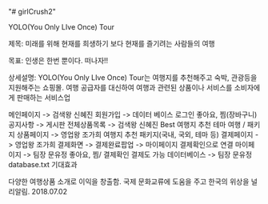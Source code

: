 "# girlCrush2" 

YOLO(You Only LIve Once) Tour

제목: 미래를 위해 현재를 희생하기 보다 현재를 즐기려는 사람들의 여행

목표: 인생은 한번 뿐이다. 떠나자!!

상세설명: YOLO(You Only LIve Once) Tour는 여행지를 추천해주고 숙박, 관광등을 지원해주는 쇼핑몰. 여행 공급자를 대신하여 여행과 관련된 상품이나 서비스를 소비자에게 판매하는 서비스업

메인페이지 -> 검색왕 신혜진
회원가입 -> 데이터 베이스
로그인
좋아요, 찜(장바구니)
공지사항 -> 게시판
전체상품목록 -> 검색왕 신혜진
Best 여행지 추천
테마 여행 / 패키지
상품페이지 -> 영업왕 조가희
여행지 추천 패키지(국내, 국외, 테마 등)
결제페이지 -> 영업왕 조가희
결제화면 -> 결제완료팝업 -> 마이페이지 결제확인으로 연결
마이페이지 -> 팀장 문유정
좋아요, 찜/ 결제확인
결제도 가능
데이터베이스 -> 팀장 문유정
database.txt
기대효과

다양한 여행상품 소개로 이익을 창출함.
국제 문화교류에 도움을 주고 한국의 위상을 널리알림.
2018.07.02
